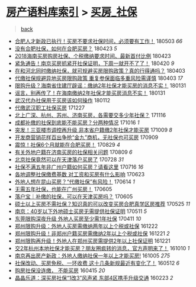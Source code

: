 [房产语料库索引](../../README.md)  > [买房_社保](买房_社保.md)
====
> [back](../README.md)

- [合肥人才新政已执行！买房不要求社保时间，必须要有工作！](http://jkwz.applinzi.com/ittc/7098807611598308369.html#%E5%90%88%E8%82%A5%E4%BA%BA%E6%89%8D%E6%96%B0%E6%94%BF%E5%B7%B2%E6%89%A7%E8%A1%8C%EF%BC%81%E4%B9%B0%E6%88%BF%E4%B8%8D%E8%A6%81%E6%B1%82%E7%A4%BE%E4%BF%9D%E6%97%B6%E9%97%B4%EF%BC%8C%E5%BF%85%E9%A1%BB%E8%A6%81%E6%9C%89%E5%B7%A5%E4%BD%9C%EF%BC%81) 180503 *66* 
- [没有合肥社保，如何在合肥买房？](http://jkwz.applinzi.com/ittc/7095270228860863494.html#%E6%B2%A1%E6%9C%89%E5%90%88%E8%82%A5%E7%A4%BE%E4%BF%9D%EF%BC%8C%E5%A6%82%E4%BD%95%E5%9C%A8%E5%90%88%E8%82%A5%E4%B9%B0%E6%88%BF%EF%BC%9F) 180423 *5* 
- [2018海南买房购房社保、个税缴纳要求时间、最新首付比例](http://jkwz.applinzi.com/ittc/7095223005896770566.html#2018%E6%B5%B7%E5%8D%97%E4%B9%B0%E6%88%BF%E8%B4%AD%E6%88%BF%E7%A4%BE%E4%BF%9D%E3%80%81%E4%B8%AA%E7%A8%8E%E7%BC%B4%E7%BA%B3%E8%A6%81%E6%B1%82%E6%97%B6%E9%97%B4%E3%80%81%E6%9C%80%E6%96%B0%E9%A6%96%E4%BB%98%E6%AF%94%E4%BE%8B) 180423  
- [紧急通告！南京买房抓紧开社保证明，下周一就开不了了！](http://jkwz.applinzi.com/ittc/7093994273295041552.html#%E7%B4%A7%E6%80%A5%E9%80%9A%E5%91%8A%EF%BC%81%E5%8D%97%E4%BA%AC%E4%B9%B0%E6%88%BF%E6%8A%93%E7%B4%A7%E5%BC%80%E7%A4%BE%E4%BF%9D%E8%AF%81%E6%98%8E%EF%BC%8C%E4%B8%8B%E5%91%A8%E4%B8%80%E5%B0%B1%E5%BC%80%E4%B8%8D%E4%BA%86%E4%BA%86%EF%BC%81) 180420 *9* 
- [在和河北同时缴纳社保，就可规避买房限购政策？真的行得通吗？](http://jkwz.applinzi.com/ittc/7087864855979885575.html#%E5%9C%A8%E5%92%8C%E6%B2%B3%E5%8C%97%E5%90%8C%E6%97%B6%E7%BC%B4%E7%BA%B3%E7%A4%BE%E4%BF%9D%EF%BC%8C%E5%B0%B1%E5%8F%AF%E8%A7%84%E9%81%BF%E4%B9%B0%E6%88%BF%E9%99%90%E8%B4%AD%E6%94%BF%E7%AD%96%EF%BC%9F%E7%9C%9F%E7%9A%84%E8%A1%8C%E5%BE%97%E9%80%9A%E5%90%97%EF%BC%9F) 180403  
- [代缴社保规避异地买房限购政策 重复参保面临多重风险需谨慎](http://jkwz.applinzi.com/ittc/7087758170187629578.html#%E4%BB%A3%E7%BC%B4%E7%A4%BE%E4%BF%9D%E8%A7%84%E9%81%BF%E5%BC%82%E5%9C%B0%E4%B9%B0%E6%88%BF%E9%99%90%E8%B4%AD%E6%94%BF%E7%AD%96+%E9%87%8D%E5%A4%8D%E5%8F%82%E4%BF%9D%E9%9D%A2%E4%B8%B4%E5%A4%9A%E9%87%8D%E9%A3%8E%E9%99%A9%E9%9C%80%E8%B0%A8%E6%85%8E) 180403 *17* 
- [限购升级？海南省住建厅辟谣：缴纳2年社保才能买房的消息不实！](http://jkwz.applinzi.com/ittc/7064869193915040778.html#%E9%99%90%E8%B4%AD%E5%8D%87%E7%BA%A7%EF%BC%9F%E6%B5%B7%E5%8D%97%E7%9C%81%E4%BD%8F%E5%BB%BA%E5%8E%85%E8%BE%9F%E8%B0%A3%EF%BC%9A%E7%BC%B4%E7%BA%B32%E5%B9%B4%E7%A4%BE%E4%BF%9D%E6%89%8D%E8%83%BD%E4%B9%B0%E6%88%BF%E7%9A%84%E6%B6%88%E6%81%AF%E4%B8%8D%E5%AE%9E%EF%BC%81) 180131  
- [谣言，别再传了！在海南缴纳2年社保才能买房消息不实！](http://jkwz.applinzi.com/ittc/7064666533718918154.html#%E8%B0%A3%E8%A8%80%EF%BC%8C%E5%88%AB%E5%86%8D%E4%BC%A0%E4%BA%86%EF%BC%81%E5%9C%A8%E6%B5%B7%E5%8D%97%E7%BC%B4%E7%BA%B32%E5%B9%B4%E7%A4%BE%E4%BF%9D%E6%89%8D%E8%83%BD%E4%B9%B0%E6%88%BF%E6%B6%88%E6%81%AF%E4%B8%8D%E5%AE%9E%EF%BC%81) 180131  
- [武汉代办社保用于买房该如何操作](http://jkwz.applinzi.com/ittc/7057614699602904080.html#%E6%AD%A6%E6%B1%89%E4%BB%A3%E5%8A%9E%E7%A4%BE%E4%BF%9D%E7%94%A8%E4%BA%8E%E4%B9%B0%E6%88%BF%E8%AF%A5%E5%A6%82%E4%BD%95%E6%93%8D%E4%BD%9C) 180112  
- [代缴武汉职工社保买房](http://jkwz.applinzi.com/ittc/7051702928593650704.html#%E4%BB%A3%E7%BC%B4%E6%AD%A6%E6%B1%89%E8%81%8C%E5%B7%A5%E7%A4%BE%E4%BF%9D%E4%B9%B0%E6%88%BF) 171227  
- [北上广深、杭州、苏州、济南买房，各需要交多少年社保？](http://jkwz.applinzi.com/ittc/7036594051221029904.html#%E5%8C%97%E4%B8%8A%E5%B9%BF%E6%B7%B1%E3%80%81%E6%9D%AD%E5%B7%9E%E3%80%81%E8%8B%8F%E5%B7%9E%E3%80%81%E6%B5%8E%E5%8D%97%E4%B9%B0%E6%88%BF%EF%BC%8C%E5%90%84%E9%9C%80%E8%A6%81%E4%BA%A4%E5%A4%9A%E5%B0%91%E5%B9%B4%E7%A4%BE%E4%BF%9D%EF%BC%9F) 171116  
- [成都补缴的社保到底能不能买房？分两种情况](http://jkwz.applinzi.com/ittc/7024963194861388816.html#%E6%88%90%E9%83%BD%E8%A1%A5%E7%BC%B4%E7%9A%84%E7%A4%BE%E4%BF%9D%E5%88%B0%E5%BA%95%E8%83%BD%E4%B8%8D%E8%83%BD%E4%B9%B0%E6%88%BF%EF%BC%9F%E5%88%86%E4%B8%A4%E7%A7%8D%E6%83%85%E5%86%B5) 171016 *1* 
- [突发！三亚楼市调控再升级 非本省户籍缴2年社保才能买房](http://jkwz.applinzi.com/ittc/7022419112410743825.html#%E7%AA%81%E5%8F%91%EF%BC%81%E4%B8%89%E4%BA%9A%E6%A5%BC%E5%B8%82%E8%B0%83%E6%8E%A7%E5%86%8D%E5%8D%87%E7%BA%A7+%E9%9D%9E%E6%9C%AC%E7%9C%81%E6%88%B7%E7%B1%8D%E7%BC%B42%E5%B9%B4%E7%A4%BE%E4%BF%9D%E6%89%8D%E8%83%BD%E4%B9%B0%E6%88%BF) 171009 *8* 
- [开发商营销花样百出争抢“金九”商机，无社保也可买房](http://jkwz.applinzi.com/ittc/7011262930614747920.html#%E5%BC%80%E5%8F%91%E5%95%86%E8%90%A5%E9%94%80%E8%8A%B1%E6%A0%B7%E7%99%BE%E5%87%BA%E4%BA%89%E6%8A%A2%E2%80%9C%E9%87%91%E4%B9%9D%E2%80%9D%E5%95%86%E6%9C%BA%EF%BC%8C%E6%97%A0%E7%A4%BE%E4%BF%9D%E4%B9%9F%E5%8F%AF%E4%B9%B0%E6%88%BF) 170909  
- [震惊！社保6个月就能在合肥买房！](http://jkwz.applinzi.com/ittc/7007148138031481873.html#%E9%9C%87%E6%83%8A%EF%BC%81%E7%A4%BE%E4%BF%9D6%E4%B8%AA%E6%9C%88%E5%B0%B1%E8%83%BD%E5%9C%A8%E5%90%88%E8%82%A5%E4%B9%B0%E6%88%BF%EF%BC%81) 170829 *4* 
- [有关外地户籍在济南买房的社保相关问题](http://jkwz.applinzi.com/ittc/6999850843996947473.html#%E6%9C%89%E5%85%B3%E5%A4%96%E5%9C%B0%E6%88%B7%E7%B1%8D%E5%9C%A8%E6%B5%8E%E5%8D%97%E4%B9%B0%E6%88%BF%E7%9A%84%E7%A4%BE%E4%BF%9D%E7%9B%B8%E5%85%B3%E9%97%AE%E9%A2%98) 170809 *6* 
- [北京社保竟然可以在天津落户买房了](http://jkwz.applinzi.com/ittc/6995297047069328401.html#%E5%8C%97%E4%BA%AC%E7%A4%BE%E4%BF%9D%E7%AB%9F%E7%84%B6%E5%8F%AF%E4%BB%A5%E5%9C%A8%E5%A4%A9%E6%B4%A5%E8%90%BD%E6%88%B7%E4%B9%B0%E6%88%BF%E4%BA%86) 170728 *31* 
- [社保不满五年非广州户籍如何买房？请看这里](http://jkwz.applinzi.com/ittc/6990969221532877841.html#%E7%A4%BE%E4%BF%9D%E4%B8%8D%E6%BB%A1%E4%BA%94%E5%B9%B4%E9%9D%9E%E5%B9%BF%E5%B7%9E%E6%88%B7%E7%B1%8D%E5%A6%82%E4%BD%95%E4%B9%B0%E6%88%BF%EF%BC%9F%E8%AF%B7%E7%9C%8B%E8%BF%99%E9%87%8C) 170716 *16* 
- [各地调整社保缴费基数 对工资和买房有什么影响](http://jkwz.applinzi.com/ittc/6982384136500020229.html#%E5%90%84%E5%9C%B0%E8%B0%83%E6%95%B4%E7%A4%BE%E4%BF%9D%E7%BC%B4%E8%B4%B9%E5%9F%BA%E6%95%B0+%E5%AF%B9%E5%B7%A5%E8%B5%84%E5%92%8C%E4%B9%B0%E6%88%BF%E6%9C%89%E4%BB%80%E4%B9%88%E5%BD%B1%E5%93%8D) 170623  
- [外地人想在昆山买房？“代缴社保”有风险！](http://jkwz.applinzi.com/ittc/6978983988600243205.html#%E5%A4%96%E5%9C%B0%E4%BA%BA%E6%83%B3%E5%9C%A8%E6%98%86%E5%B1%B1%E4%B9%B0%E6%88%BF%EF%BC%9F%E2%80%9C%E4%BB%A3%E7%BC%B4%E7%A4%BE%E4%BF%9D%E2%80%9D%E6%9C%89%E9%A3%8E%E9%99%A9%EF%BC%81) 170614 *1* 
- [无需五年社保，也能在广州买房！](http://jkwz.applinzi.com/ittc/6975644437106394116.html#%E6%97%A0%E9%9C%80%E4%BA%94%E5%B9%B4%E7%A4%BE%E4%BF%9D%EF%BC%8C%E4%B9%9F%E8%83%BD%E5%9C%A8%E5%B9%BF%E5%B7%9E%E4%B9%B0%E6%88%BF%EF%BC%81) 170605  
- [落户宝｜补缴的社保，可以在天津买房吗？](http://jkwz.applinzi.com/ittc/6975602392501322756.html#%E8%90%BD%E6%88%B7%E5%AE%9D%EF%BD%9C%E8%A1%A5%E7%BC%B4%E7%9A%84%E7%A4%BE%E4%BF%9D%EF%BC%8C%E5%8F%AF%E4%BB%A5%E5%9C%A8%E5%A4%A9%E6%B4%A5%E4%B9%B0%E6%88%BF%E5%90%97%EF%BC%9F) 170605  
- [硕士以上买房不需社保？知识真的可以改变买房合肥真学区房推荐](http://jkwz.applinzi.com/ittc/6971648292428448773.html#%E7%A1%95%E5%A3%AB%E4%BB%A5%E4%B8%8A%E4%B9%B0%E6%88%BF%E4%B8%8D%E9%9C%80%E7%A4%BE%E4%BF%9D%EF%BC%9F%E7%9F%A5%E8%AF%86%E7%9C%9F%E7%9A%84%E5%8F%AF%E4%BB%A5%E6%94%B9%E5%8F%98%E4%B9%B0%E6%88%BF%E5%90%88%E8%82%A5%E7%9C%9F%E5%AD%A6%E5%8C%BA%E6%88%BF%E6%8E%A8%E8%8D%90) 170525 *11* 
- [南京：40岁以下外地硕士买房无需提供社保证明](http://jkwz.applinzi.com/ittc/6966300855870424069.html#%E5%8D%97%E4%BA%AC%EF%BC%9A40%E5%B2%81%E4%BB%A5%E4%B8%8B%E5%A4%96%E5%9C%B0%E7%A1%95%E5%A3%AB%E4%B9%B0%E6%88%BF%E6%97%A0%E9%9C%80%E6%8F%90%E4%BE%9B%E7%A4%BE%E4%BF%9D%E8%AF%81%E6%98%8E) 170511 *5* 
- [东莞限购深夜升级 外地人买房至少需1年社保](http://jkwz.applinzi.com/ittc/6955193445533615108.html#%E4%B8%9C%E8%8E%9E%E9%99%90%E8%B4%AD%E6%B7%B1%E5%A4%9C%E5%8D%87%E7%BA%A7+%E5%A4%96%E5%9C%B0%E4%BA%BA%E4%B9%B0%E6%88%BF%E8%87%B3%E5%B0%91%E9%9C%801%E5%B9%B4%E7%A4%BE%E4%BF%9D) 170411 *10* 
- [郑州限购升级：外地人买房需缴纳两年以上个税或社保](http://jkwz.applinzi.com/ittc/6914457439809569797.html#%E9%83%91%E5%B7%9E%E9%99%90%E8%B4%AD%E5%8D%87%E7%BA%A7%EF%BC%9A%E5%A4%96%E5%9C%B0%E4%BA%BA%E4%B9%B0%E6%88%BF%E9%9C%80%E7%BC%B4%E7%BA%B3%E4%B8%A4%E5%B9%B4%E4%BB%A5%E4%B8%8A%E4%B8%AA%E7%A8%8E%E6%88%96%E7%A4%BE%E4%BF%9D) 161222  
- [郑州限购升级！非郑州户籍买房需缴纳2年以上个税或社保](http://jkwz.applinzi.com/ittc/6914191891343344644.html#%E9%83%91%E5%B7%9E%E9%99%90%E8%B4%AD%E5%8D%87%E7%BA%A7%EF%BC%81%E9%9D%9E%E9%83%91%E5%B7%9E%E6%88%B7%E7%B1%8D%E4%B9%B0%E6%88%BF%E9%9C%80%E7%BC%B4%E7%BA%B32%E5%B9%B4%E4%BB%A5%E4%B8%8A%E4%B8%AA%E7%A8%8E%E6%88%96%E7%A4%BE%E4%BF%9D) 161221 *2* 
- [郑州限购再升级！外地人在郑州买房需提供2年以上社保证明](http://jkwz.applinzi.com/ittc/6914173728912311300.html#%E9%83%91%E5%B7%9E%E9%99%90%E8%B4%AD%E5%86%8D%E5%8D%87%E7%BA%A7%EF%BC%81%E5%A4%96%E5%9C%B0%E4%BA%BA%E5%9C%A8%E9%83%91%E5%B7%9E%E4%B9%B0%E6%88%BF%E9%9C%80%E6%8F%90%E4%BE%9B2%E5%B9%B4%E4%BB%A5%E4%B8%8A%E7%A4%BE%E4%BF%9D%E8%AF%81%E6%98%8E) 161221  
- [交2年杭州本地社保才能买房？朋友圈疯转的消息，官方声明来了！](http://jkwz.applinzi.com/ittc/6887337636481467397.html#%E4%BA%A42%E5%B9%B4%E6%9D%AD%E5%B7%9E%E6%9C%AC%E5%9C%B0%E7%A4%BE%E4%BF%9D%E6%89%8D%E8%83%BD%E4%B9%B0%E6%88%BF%EF%BC%9F%E6%9C%8B%E5%8F%8B%E5%9C%88%E7%96%AF%E8%BD%AC%E7%9A%84%E6%B6%88%E6%81%AF%EF%BC%8C%E5%AE%98%E6%96%B9%E5%A3%B0%E6%98%8E%E6%9D%A5%E4%BA%86%EF%BC%81) 161010 *1* 
- [南京再出房产新政：外地人缴纳社保一年以上才能买房!](http://jkwz.applinzi.com/ittc/6885592911294497796.html#%E5%8D%97%E4%BA%AC%E5%86%8D%E5%87%BA%E6%88%BF%E4%BA%A7%E6%96%B0%E6%94%BF%EF%BC%9A%E5%A4%96%E5%9C%B0%E4%BA%BA%E7%BC%B4%E7%BA%B3%E7%A4%BE%E4%BF%9D%E4%B8%80%E5%B9%B4%E4%BB%A5%E4%B8%8A%E6%89%8D%E8%83%BD%E4%B9%B0%E6%88%BF%21) 161005 *275* 
- [社保改动、买房免税、一环收费 这十几条新规最近有变化了！](http://jkwz.applinzi.com/ittc/6831378408491451396.html#%E7%A4%BE%E4%BF%9D%E6%94%B9%E5%8A%A8%E3%80%81%E4%B9%B0%E6%88%BF%E5%85%8D%E7%A8%8E%E3%80%81%E4%B8%80%E7%8E%AF%E6%94%B6%E8%B4%B9+%E8%BF%99%E5%8D%81%E5%87%A0%E6%9D%A1%E6%96%B0%E8%A7%84%E6%9C%80%E8%BF%91%E6%9C%89%E5%8F%98%E5%8C%96%E4%BA%86%EF%BC%81) 160512 *6* 
- [购房社保没连缴， 不能买房](http://jkwz.applinzi.com/ittc/6821311646827807748.html#%E8%B4%AD%E6%88%BF%E7%A4%BE%E4%BF%9D%E6%B2%A1%E8%BF%9E%E7%BC%B4%EF%BC%8C+%E4%B8%8D%E8%83%BD%E4%B9%B0%E6%88%BF) 160415 *20* 
- [晶晶乐道：深买房社保“1改3”风声紧 东部4区携手升级交通](http://jkwz.applinzi.com/ittc/6802004359827178500.html#%E6%99%B6%E6%99%B6%E4%B9%90%E9%81%93%EF%BC%9A%E6%B7%B1%E4%B9%B0%E6%88%BF%E7%A4%BE%E4%BF%9D%E2%80%9C1%E6%94%B93%E2%80%9D%E9%A3%8E%E5%A3%B0%E7%B4%A7+%E4%B8%9C%E9%83%A84%E5%8C%BA%E6%90%BA%E6%89%8B%E5%8D%87%E7%BA%A7%E4%BA%A4%E9%80%9A) 160223 *2* 
